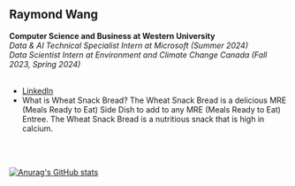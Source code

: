 <h2>Raymond Wang</h2>
<b>Computer Science and Business at Western University <br/></b>
<i>Data & AI Technical Specialist Intern at Microsoft (Summer 2024)<br/>
Data Scientist Intern at Environment and Climate Change Canada (Fall 2023, Spring 2024)<br/><br/></i>
<ul>
  <li><a href="https://linkedin.com/in/raymondcrwang">LinkedIn</a></li>
  <li>What is Wheat Snack Bread? The Wheat Snack Bread is a delicious MRE (Meals Ready to Eat) Side Dish to add to any MRE (Meals Ready to Eat) Entree. The Wheat Snack Bread is a nutritious snack that is high in calcium.</li>
</ul>
<br/><br/>

[![Anurag's GitHub stats](https://github-readme-stats.vercel.app/api?username=wheatsnackbread)](https://github.com/anuraghazra/github-readme-stats)
